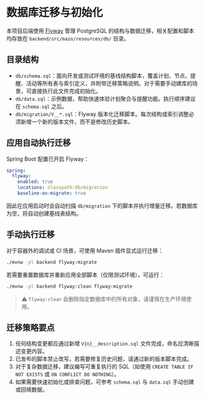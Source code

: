 # 数据库迁移与初始化

本项目后端使用 [Flyway](https://flywaydb.org/) 管理 PostgreSQL 的结构与数据迁移，相关配置和脚本均存放在 `backend/src/main/resources/db/` 目录。

## 目录结构

- `db/schema.sql`：面向开发或测试环境的基线结构脚本，覆盖计划、节点、提醒、活动等所有表与索引定义，并附带迁移策略说明。对于需要手动建库的场景，可直接执行此文件完成初始化。
- `db/data.sql`：示例数据，帮助快速体验计划聚合与提醒功能。执行顺序建议在 `schema.sql` 之后。
- `db/migration/V__*.sql`：Flyway 版本化迁移脚本。每次结构或索引调整必须新增一个新的版本文件，而不是修改历史脚本。

## 应用自动执行迁移

Spring Boot 配置已开启 Flyway：

```yaml
spring:
  flyway:
    enabled: true
    locations: classpath:db/migration
    baseline-on-migrate: true
```

因此在应用启动时会自动扫描 `db/migration` 下的脚本并执行增量迁移。若数据库为空，将自动创建基线表结构。

## 手动执行迁移

对于容器外的调试或 CI 场景，可使用 Maven 插件显式运行迁移：

```bash
./mvnw -pl backend flyway:migrate
```

若需要重置数据库并重新应用全部脚本（仅限测试环境），可运行：

```bash
./mvnw -pl backend flyway:clean flyway:migrate
```

> ⚠️ `flyway:clean` 会删除指定数据库中的所有对象，请谨慎在生产环境使用。

## 迁移策略要点

1. 任何结构变更都应通过新增 `V{n}__description.sql` 文件完成，命名应清晰描述变更内容。
2. 已发布的脚本禁止改写，若需要修复历史问题，请通过新的版本脚本完成。
3. 对于复杂数据迁移，建议编写可重复执行的 SQL（如使用 `CREATE TABLE IF NOT EXISTS` 或 `ON CONFLICT DO NOTHING`）。
4. 如果需要快速初始化或排查问题，可参考 `schema.sql` 与 `data.sql` 手动创建或回填数据。
